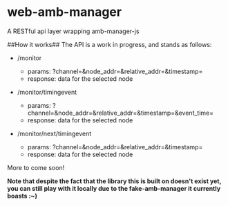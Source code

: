 web-amb-manager
===============

A RESTful api layer wrapping amb-manager-js

##How it works##
The API is a work in progress, and stands as follows:

* /monitor
  * params: ?channel=&node_addr=&relative_addr=&timestamp=
  * response: data for the selected node

* /monitor/timingevent
  * params: ?channel=&node_addr=&relative_addr=&timestamp=&event_time=
  * response: data for the selected node

* /monitor/next/timingevent
  * params: ?channel=&node_addr=&relative_addr=&timestamp=
  * response: data for the selected node

More to come soon!

**Note that despite the fact that the library this is built on doesn't exist yet,**
**you can still play with it locally due to the fake-amb-manager it currently boasts :~)**
